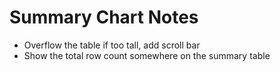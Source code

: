 # Summary Chart Notes

- Overflow the table if too tall, add scroll bar
- Show the total row count somewhere on the summary table
